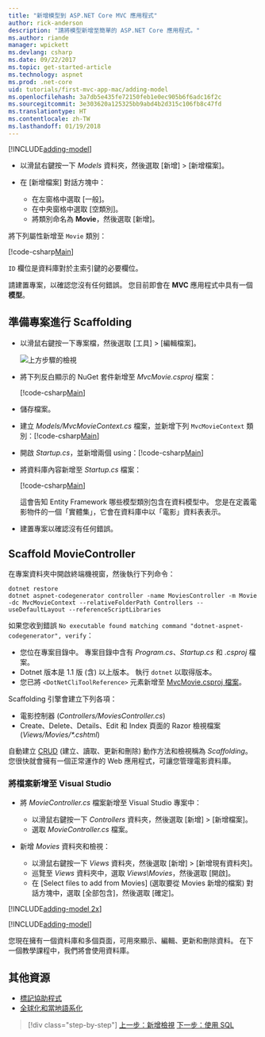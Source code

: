 ```yaml
---
title: "新增模型到 ASP.NET Core MVC 應用程式"
author: rick-anderson
description: "請將模型新增至簡單的 ASP.NET Core 應用程式。"
ms.author: riande
manager: wpickett
ms.devlang: csharp
ms.date: 09/22/2017
ms.topic: get-started-article
ms.technology: aspnet
ms.prod: .net-core
uid: tutorials/first-mvc-app-mac/adding-model
ms.openlocfilehash: 3a7db5e435fe72150feb1e0ec905b6f6adc16f2c
ms.sourcegitcommit: 3e303620a125325bb9abd4b2d315c106fb8c47fd
ms.translationtype: HT
ms.contentlocale: zh-TW
ms.lasthandoff: 01/19/2018
---
```

[!INCLUDE[adding-model](../../includes/mvc-intro/adding-model1.md)]

* 以滑鼠右鍵按一下 *Models* 資料夾，然後選取 [新增] > [新增檔案]。 
* 在 [新增檔案] 對話方塊中：

  * 在左窗格中選取 [一般]。
  * 在中央窗格中選取 [空類別]。
  * 將類別命名為 **Movie**，然後選取 [新增]。

將下列屬性新增至 `Movie` 類別：

[!code-csharp[Main](../../tutorials/first-mvc-app/start-mvc/sample/MvcMovie/Models/MovieNoEF.cs?name=snippet_1)]

`ID` 欄位是資料庫對於主索引鍵的必要欄位。

請建置專案，以確認您沒有任何錯誤。 您目前即會在 **MVC** 應用程式中具有一個**模型**。

## <a name="prepare-the-project-for-scaffolding"></a>準備專案進行 Scaffolding

- 以滑鼠右鍵按一下專案檔，然後選取 [工具] > [編輯檔案]。

  ![上方步驟的檢視](adding-model/_static/1.png)

- 將下列反白顯示的 NuGet 套件新增至 *MvcMovie.csproj* 檔案：
             
  [!code-csharp[Main](../first-mvc-app-xplat/start-mvc/sample/MvcMovie/MvcMovie.csproj?highlight=7,10)]

- 儲存檔案。

- 建立 *Models/MvcMovieContext.cs* 檔案，並新增下列 `MvcMovieContext` 類別：[!code-csharp[Main](../../tutorials/first-mvc-app-xplat/start-mvc/sample/MvcMovie/Models/MvcMovieContext.cs)]
   
- 開啟 *Startup.cs*，並新增兩個 using：[!code-csharp[Main](../../tutorials/first-mvc-app-xplat/start-mvc/sample/MvcMovie/Startup.cs?name=snippet1&highlight=1,2)]

- 將資料庫內容新增至 *Startup.cs* 檔案：

   [!code-csharp[Main](../../tutorials/first-mvc-app-xplat/start-mvc/sample/MvcMovie/Startup.cs?name=snippet2&highlight=6-7)]

  這會告知 Entity Framework 哪些模型類別包含在資料模型中。 您是在定義電影物件的一個「實體集」，它會在資料庫中以「電影」資料表表示。

- 建置專案以確認沒有任何錯誤。

## <a name="scaffold-the-moviecontroller"></a>Scaffold MovieController

在專案資料夾中開啟終端機視窗，然後執行下列命令：

```
dotnet restore
dotnet aspnet-codegenerator controller -name MoviesController -m Movie -dc MvcMovieContext --relativeFolderPath Controllers --useDefaultLayout --referenceScriptLibraries 
```
如果您收到錯誤 `No executable found matching command "dotnet-aspnet-codegenerator", verify`：

 * 您位在專案目錄中。 專案目錄中含有 *Program.cs*、*Startup.cs* 和 *.csproj* 檔案。
 * Dotnet 版本是 1.1 版 (含) 以上版本。 執行 `dotnet` 以取得版本。
 * 您已將 `<DotNetCliToolReference>` 元素新增至 [MvcMovie.csproj 檔案](#prepare-the-project-for-scaffolding)。
 
<!--
> [!NOTE]
> If you get an error when the scaffolding command runs, see [issue 444 in the scaffolding repository](https://github.com/aspnet/scaffolding/issues/444) for a workaround.
-->

Scaffolding 引擎會建立下列各項：

* 電影控制器 (*Controllers/MoviesController.cs*)
* Create、Delete、Details、Edit 和 Index 頁面的 Razor 檢視檔案 (*Views/Movies/\*.cshtml*)

自動建立 [CRUD](https://wikipedia.org/wiki/Create,_read,_update_and_delete) (建立、讀取、更新和刪除) 動作方法和檢視稱為 *Scaffolding*。 您很快就會擁有一個正常運作的 Web 應用程式，可讓您管理電影資料庫。

### <a name="add-the-files-to-visual-studio"></a>將檔案新增至 Visual Studio

* 將 *MovieController.cs* 檔案新增至 Visual Studio 專案中：

  * 以滑鼠右鍵按一下 *Controllers* 資料夾，然後選取 [新增] > [新增檔案]。
  * 選取 *MovieController.cs* 檔案。

* 新增 *Movies* 資料夾和檢視：

  * 以滑鼠右鍵按一下 *Views* 資料夾，然後選取 [新增] > [新增現有資料夾]。
  * 巡覽至 *Views* 資料夾中，選取 *Views\Movies*，然後選取 [開啟]。
  * 在 [Select files to add from Movies] (選取要從 Movies 新增的檔案) 對話方塊中，選取 [全部包含]，然後選取 [確定]。

[!INCLUDE[adding-model 2x](../../includes/mvc-intro/adding-model2xp.md)]

[!INCLUDE[adding-model](../../includes/mvc-intro/adding-model3.md)]

您現在擁有一個資料庫和多個頁面，可用來顯示、編輯、更新和刪除資料。 在下一個教學課程中，我們將會使用資料庫。

## <a name="additional-resources"></a>其他資源

* [標記協助程式](xref:mvc/views/tag-helpers/intro)
* [全球化和當地語系化](xref:fundamentals/localization)

>[!div class="step-by-step"]
[上一步：新增檢視](adding-view.md)
[下一步：使用 SQL](working-with-sql.md)  
